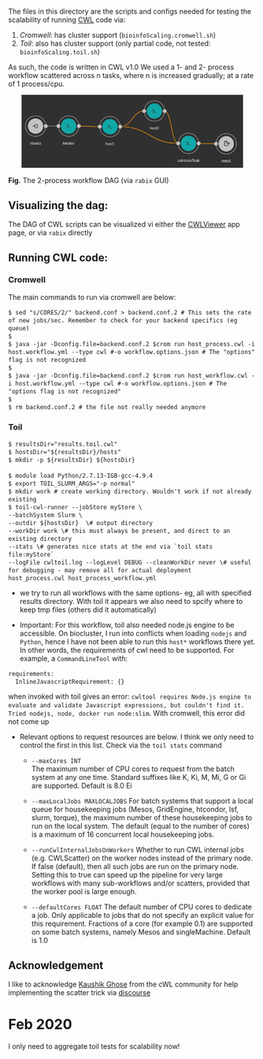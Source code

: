 
The files in this directory are the scripts and configs needed for testing the scalability of running [CWL]() code via:
1. _Cromwell_: has cluster support (`bioinfoScaling.cromwell.sh`)
2. _Toil_: also has cluster support (only partial code, not tested: `bioinfoScaling.toil.sh`)

As such, the code is written in CWL v1.0
We used a 1- and 2- process workflow scattered across n tasks, where n is increased gradually; at a rate of 1 process/cpu.

<p align="center">
  <img src="dag_cwl_rabix_hosts_workflow.png" width =450>
</p>

**Fig.** The 2-process workflow DAG (via `rabix` GUI)


## Visualizing the dag:

The DAG of CWL scripts can be visualized vi either the [CWLViewer](https://view.commonwl.org/) app page, or via `rabix` directly 

## Running CWL code:

### Cromwell

The main commands to run via cromwell are below:

```
$ sed "s/CORES/2/" backend.conf > backend.conf.2 # This sets the rate of new jobs/sec. Remember to check for your backend specifics (eg queue)
$
$ java -jar -Dconfig.file=backend.conf.2 $crom run host_process.cwl -i host.workflow.yml --type cwl #-o workflow.options.json # The "options" flag is not recognized
$
$ java -jar -Dconfig.file=backend.conf.2 $crom run host_workflow.cwl -i host.workflow.yml --type cwl #-o workflow.options.json # The "options flag is not recognized"
$
$ rm backend.conf.2 # the file not really needed anymore
```


### Toil

```
$ resultsDir="results.toil.cwl"
$ hostsDir="${resultsDir}/hosts"
$ mkdir -p ${resultsDir} ${hostsDir}

$ module load Python/2.7.13-IGB-gcc-4.9.4
$ export TOIL_SLURM_ARGS="-p normal"
$ mkdir work # create working directory. Wouldn't work if not already existing
$ toil-cwl-runner --jobStore myStore \
--batchSystem Slurm \
--outdir ${hostsDir}  \# output directory
--workDir work \# this must always be present, and direct to an existing directory
--stats \# generates nice stats at the end via `toil stats file:myStore`
--logFile cwltoil.log --logLevel DEBUG --cleanWorkDir never \# useful for debugging - may remove all for actual deployment
host_process.cwl host_process_workflow.yml

```

- we try to run all workflows with the same options- eg, all with specified results directory. With toil it appears we also need to spcify where to keep tmp files (others did it automatically)

- Important: For this workflow, toil also needed node.js engine to be accessible. On biocluster, I run into conflicts when loading `nodejs` and `Python`, hence I have not been able to run this `host*` workflows there yet. In other words, the requirements of cwl need to be supported. For example, a `CommandLineTool` with:

```
requirements:
  InlineJavascriptRequirement: {}
```

  when invoked with toil gives an error: `cwltool requires Node.js engine to evaluate and validate Javascript expressions, but couldn't find it.  Tried nodejs, node, docker run node:slim`.  With cromwell, this error did not come up

- Relevant options to request resources are below. I think we only need to control the first in this list. Check via the `toil stats` command

    * `--maxCores INT`        
                        The maximum number of CPU cores to request from the
                        batch system at any one time. Standard suffixes like
                        K, Ki, M, Mi, G or Gi are supported. Default is 8.0 Ei

    * `--maxLocalJobs MAXLOCALJOBS`
                        For batch systems that support a local queue for 
                        housekeeping jobs (Mesos, GridEngine, htcondor, lsf,
                        slurm, torque), the maximum number of these
                        housekeeping jobs to run on the local system. The
                        default (equal to the number of cores) is a maximum of
                        16 concurrent local housekeeping jobs.
                        
    * `--runCwlInternalJobsOnWorkers`
                        Whether to run CWL internal jobs (e.g. CWLScatter) on
                        the worker nodes instead of the primary node. If false
                        (default), then all such jobs are run on the primary
                        node. Setting this to true can speed up the pipeline
                        for very large workflows with many sub-workflows 
                        and/or scatters, provided that the worker pool is
                        large enough.
 
     * `--defaultCores FLOAT`
                         The default number of CPU cores to dedicate a job.
                        Only applicable to jobs that do not specify an
                        explicit value for this requirement. Fractions of a
                        core (for example 0.1) are supported on some batch
                        systems, namely Mesos and singleMachine. Default is
                        1.0


## Acknowledgement

I like to acknowledge [Kaushik Ghose](https://github.com/kaushik-work) from the cWL community for help implementing the scatter trick via [discourse](https://cwl.discourse.group/t/scatter-workflow-step-n-times/71/4)

# Feb 2020
I only need to aggregate toil tests for scalability now!

